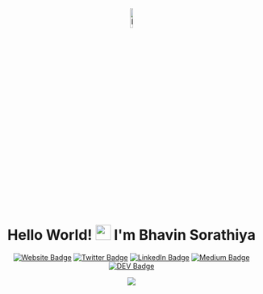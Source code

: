 <div align="center">
  <img src="https://res.cloudinary.com/durtlcmnb/image/upload/w_1000,c_fill,ar_1:1,g_auto,r_max,bo_5px_solid_red,b_rgb:262c35/v1739958267/Healthcare_user_profile/tsaklxh888jk2wrovwjz.jpg" alt="Profile Banner" width="10%" height="10%">
  
  # Hello World! <img src="https://raw.githubusercontent.com/MartinHeinz/MartinHeinz/master/wave.gif" width="30px"> I'm Bhavin Sorathiya
  
  [![Website Badge](https://img.shields.io/badge/Website-3b5998?style=for-the-badge&logo=google-chrome&logoColor=white)](https://bhavin-dev.vercel.app/)
  [![Twitter Badge](https://img.shields.io/badge/-Twitter-00acee?style=for-the-badge&logo=Twitter&logoColor=white)](https://twitter.com/)
  [![LinkedIn Badge](https://img.shields.io/badge/-LinkedIn-0e76a8?style=for-the-badge&logo=Linkedin&logoColor=white)](https://www.linkedin.com/in/bhavin-sorathiya-16ba72255/)
  [![Medium Badge](https://img.shields.io/badge/Medium-12100E?style=for-the-badge&logo=medium&logoColor=white)](https://medium.com/)
  [![DEV Badge](https://img.shields.io/badge/DEV-0A0A0A?style=for-the-badge&logo=dev.to&logoColor=white)](https://dev.to/)
  
  <p>
    <img src="https://readme-typing-svg.herokuapp.com?lines=Full+Stack+Developer;Open+Source+Enthusiast&center=true&width=380&height=45">
  </p>
</div>
